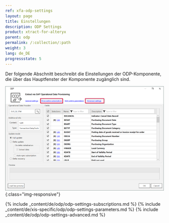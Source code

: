 ```yaml
---
ref: xfa-odp-settings
layout: page
title: Einstellungen
description: ODP Settings
product: xtract-for-alteryx
parent: odp
permalink: /:collection/:path
weight: 3
lang: de_DE
progressstate: 5
---
```


Der folgende Abschnitt beschreibt die Einstellungen der ODP-Komponente, die über das Hauptfenster der Komponente zugänglich sind.

![ODP Component](/img/content/odp/odp-settings.png){:class="img-responsive"}

{% include _content/de/odp/odp-settings-subscriptions.md %}
{% include _content/de/xis-specific/odp/odp-settings-parameters.md %}
{% include _content/de/odp/odp-settings-advanced.md %}